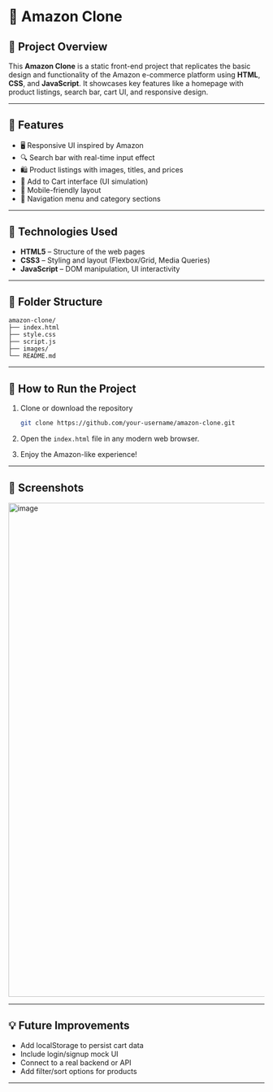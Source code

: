 # 🛒 Amazon Clone

## 📌 Project Overview

This **Amazon Clone** is a static front-end project that replicates the basic design and functionality of the Amazon e-commerce platform using **HTML**, **CSS**, and **JavaScript**. It showcases key features like a homepage with product listings, search bar, cart UI, and responsive design.

---

## 🚀 Features

* 🖥️ Responsive UI inspired by Amazon
* 🔍 Search bar with real-time input effect
* 🛍️ Product listings with images, titles, and prices
* 🛒 Add to Cart interface (UI simulation)
* 📱 Mobile-friendly layout
* 🔗 Navigation menu and category sections

---

## 🧰 Technologies Used

* **HTML5** – Structure of the web pages
* **CSS3** – Styling and layout (Flexbox/Grid, Media Queries)
* **JavaScript** – DOM manipulation, UI interactivity

---

## 📁 Folder Structure

```
amazon-clone/
├── index.html
├── style.css
├── script.js
├── images/
└── README.md
```

---

## 🚀 How to Run the Project

1. Clone or download the repository

   ```bash
   git clone https://github.com/your-username/amazon-clone.git
   ```

2. Open the `index.html` file in any modern web browser.

3. Enjoy the Amazon-like experience!

---

## 📸 Screenshots

<img width="1887" height="972" alt="image" src="https://github.com/user-attachments/assets/1c1adaa3-3d0e-4a09-be43-030d215d276d" />


---

## 💡 Future Improvements

* Add localStorage to persist cart data
* Include login/signup mock UI
* Connect to a real backend or API
* Add filter/sort options for products

---

